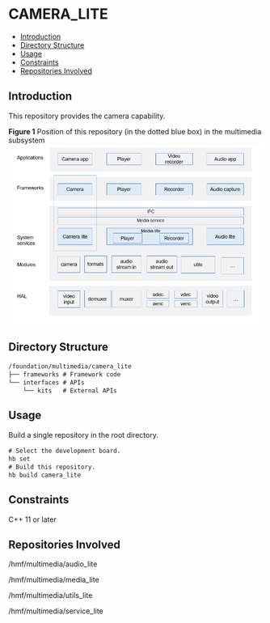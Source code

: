 # CAMERA\_LITE<a name="EN-US_TOPIC_0000001126988397"></a>

-   [Introduction](#section11660541593)
-   [Directory Structure](#section56984451495)
-   [Usage](#section1648194512427)
-   [Constraints](#section161941989596)
-   [Repositories Involved](#section105062051111614)

## Introduction<a name="section11660541593"></a>

This repository provides the camera capability.

**Figure  1**  Position of this repository \(in the dotted blue box\) in the multimedia subsystem<a name="fig4655174610594"></a>  
![](figures/position-of-this-repository-(in-the-dotted-blue-box)-in-the-multimedia-subsystem.png "position-of-this-repository-(in-the-dotted-blue-box)-in-the-multimedia-subsystem")

## Directory Structure<a name="section56984451495"></a>

```
/foundation/multimedia/camera_lite
├── frameworks # Framework code
└── interfaces # APIs
    └── kits   # External APIs
```

## Usage<a name="section1648194512427"></a>

Build a single repository in the root directory.

```
# Select the development board.
hb set  
# Build this repository.
hb build camera_lite 
```

## Constraints<a name="section161941989596"></a>

C++ 11 or later

## Repositories Involved<a name="section105062051111614"></a>

/hmf/multimedia/audio\_lite

/hmf/multimedia/media\_lite

/hmf/multimedia/utils\_lite

/hmf/multimedia/service\_lite

